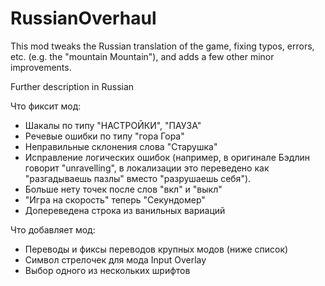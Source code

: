 # RussianOverhaul
This mod tweaks the Russian translation of the game, fixing typos, errors, etc. (e.g. the "mountain Mountain"), and adds a few other minor improvements.

Further description in Russian
<hl>

Что фиксит мод:
- Шакалы по типу "НАСТРОЙКИ", "ПАУЗА"
- Речевые ошибки по типу "гора Гора" 
- Неправильные склонения слова "Старушка" 
- Исправление логических ошибок (например, в оригинале Бэдлин говорит "unravelling", в локализации это переведено как "разгадываешь пазлы" вместо "разрушаешь себя").
- Больше нету точек после слов "вкл" и "выкл"
- "Игра на скорость" теперь "Секундомер"
- Допереведена строка из ванильных вариаций


Что добавляет мод:
- Переводы и фиксы переводов крупных модов (ниже список)
- Символ стрелочек для мода Input Overlay
- Выбор одного из нескольких шрифтов
